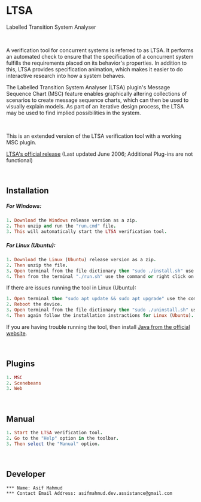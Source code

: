 # LTSA
Labelled Transition System Analyser

<br>

A verification tool for concurrent systems is referred to as LTSA. It performs an automated check to ensure that the specification of a concurrent system fulfills the requirements placed on its behavior's properties. In addition to this, LTSA provides specification animation, which makes it easier to do interactive research into how a system behaves.

The Labelled Transition System Analyser (LTSA) plugin's Message Sequence Chart (MSC) feature enables graphically altering collections of scenarios to create message sequence charts, which can then be used to visually explain models. As part of an iterative design process, the LTSA may be used to find implied possibilities in the system.

<br>

This is an extended version of the LTSA verification tool with a working MSC plugin.

[LTSA's official release](https://www.doc.ic.ac.uk/ltsa)
(Last updated June 2006; Additional Plug-ins are not functional)

<br>

## Installation
##### For Windows:
```ruby
1. Download the Windows release version as a zip.
2. Then unzip and run the "run.cmd" file.
3. This will automatically start the LTSA verification tool.
```

##### For Linux (Ubuntu):
```ruby
1. Download the Linux (Ubuntu) release version as a zip.
2. Then unzip the file.
3. Open terminal from the file dictionary then "sudo ./install.sh" use the command in the terminal.
4. Then from the terminal "./run.sh" use the command or right click on the "run.sh" file then select "Run as a Program", this will automatically start the LTSA verification tool.
```

If there are issues running the tool in Linux (Ubuntu):
```ruby
1. Open terminal then "sudo apt update && sudo apt upgrade" use the command in the terminal.
2. Reboot the device.
3. Open terminal from the file dictionary then "sudo ./uninstall.sh" use the command in the terminal.
4. Then again follow the installation instractions for Linux (Ubuntu).
```

If you are having trouble running the tool, then install [Java from the official website](https://www.java.com/download/ie_manual.jsp).

<br>

## Plugins
```ruby
1. MSC
2. Scenebeans
3. Web
```

<br>

## Manual
```ruby
1. Start the LTSA verification tool.
2. Go to the "Help" option in the toolbar.
3. Then select the "Manual" option.
```

<br>

## Developer
```sh
*** Name: Asif Mahmud
*** Contact Email Address: asifmahmud.dev.assistance@gmail.com
```
